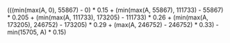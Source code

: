 (((min(max(A, 0), 55867) - 0) * 0.15 + (min(max(A, 55867), 111733) - 55867) * 0.205 + (min(max(A, 111733), 173205) - 111733) * 0.26 + (min(max(A, 173205), 246752) - 173205) * 0.29 + (max(A, 246752) - 246752) * 0.33) - min(15705, A) * 0.15)